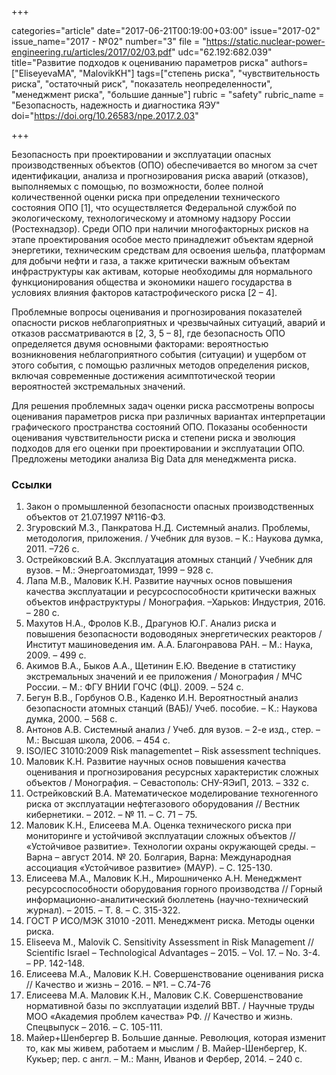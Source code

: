+++

categories="article"
date="2017-06-21T00:19:00+03:00"
issue="2017-02"
issue_name="2017 - №02"
number="3"
file = "https://static.nuclear-power-engineering.ru/articles/2017/02/03.pdf"
udc="62.192:682.039"
title="Развитие подходов к оцениванию параметров риска"
authors=["EliseyevaMA", "MalovikKH"]
tags=["степень риска", "чувствительность риска", "остаточный риск", "показатель неопределенности", "менеджмент риска", "большие данные"]
rubric = "safety"
rubric_name = "Безопасность, надежность и диагностика ЯЭУ"
doi="https://doi.org/10.26583/npe.2017.2.03"

+++

Безопасность при проектировании и эксплуатации опасных производственных объектов (ОПО) обеспечивается во многом за счет идентификации, анализа и прогнозирования риска аварий (отказов), выполняемых с помощью, по возможности, более полной количественной оценки риска при определении технического состояния ОПО [1], что осуществляется Федеральной службой по экологическому, технологическому и атомному надзору России (Ростехнадзор). Среди ОПО при наличии многофакторных рисков на этапе проектирования особое место принадлежит объектам ядерной энергетики, техническим средствам для освоения шельфа, платформам для добычи нефти и газа, а также критически важным объектам инфраструктуры как активам, которые необходимы для нормального функционирования общества и экономики нашего государства в условиях влияния факторов катастрофического риска [2 – 4].

Проблемные вопросы оценивания и прогнозирования показателей опасности рисков неблагоприятных и чрезвычайных ситуаций, аварий и отказов рассматриваются в [2, 3, 5 – 8], где безопасность ОПО определяется двумя основными факторами: вероятностью возникновения неблагоприятного события (ситуации) и ущербом от этого события, с помощью различных методов определения рисков, включая современные достижения асимптотической теории вероятностей экстремальных значений.

Для решения проблемных задач оценки риска рассмотрены вопросы оценивания параметров риска при различных вариантах интерпретации графического пространства состояний ОПО. Показаны особенности оценивания чувствительности риска и степени риска и эволюция подходов для его оценки при проектировании и эксплуатации ОПО. Предложены методики анализа Big Data для менеджмента риска.

### Ссылки

1. Закон о промышленной безопасности опасных производственных объектов от 21.07.1997 №116-ФЗ.
2. Згуровский М.З., Панкратова Н.Д. Системный анализ. Проблемы, методология, приложения. / Учебник для вузов. – К.: Наукова думка, 2011. –726 с.
3. Острейковский В.А. Эксплуатация атомных станций / Учебник для вузов. – М.: Энергоатомиздат, 1999 – 928 с.
4. Лапа М.В., Маловик К.Н. Развитие научных основ повышения качества эксплуатации и ресурсоспособности критически важных объектов инфраструктуры / Монография. –Харьков: Индустрия, 2016. – 280 с.
5. Махутов Н.А., Фролов К.В., Драгунов Ю.Г. Анализ риска и повышения безопасности водоводяных энергетических реакторов / Институт машиноведения им. А.А. Благонравова РАН. – М.: Наука, 2009. – 499 с.
6. Акимов В.А., Быков А.А., Щетинин Е.Ю. Введение в статистику экстремальных значений и ее приложения / Монография / МЧС России. – М.: ФГУ ВНИИ ГОЧС (ФЦ). 2009. – 524 с.
7. Бегун В.В., Горбунов О.В., Каденко И.Н. Вероятностный анализ безопасности атомных станций (ВАБ)/ Учеб. пособие. – К.: Наукова думка, 2000. – 568 с.
8. Антонов А.В. Системный анализ / Учеб. для вузов. – 2-е изд., стер. – М.: Высшая школа, 2006. – 454 с.
9. ISO/IEC 31010:2009 Risk managementеt – Risk assessment techniques.
10. Маловик К.Н. Развитие научных основ повышения качества оценивания и прогнозирования ресурсных характеристик сложных объектов / Монография. – Севастополь: СНУ-ЯЭиП, 2013. – 332 с.
11. Острейковский В.А. Математическое моделирование техногенного риска от эксплуатации нефтегазового оборудования // Вестник кибернетики. – 2012. – № 11. – С. 71 – 75.
12. Маловик К.Н., Елисеева М.А. Оценка технического риска при мониторинге и устойчивой эксплуатации сложных объектов // «Устойчивое развитие». Технологии охраны окружающей среды. – Варна – август 2014. № 20. Болгария, Варна: Международная ассоциация «Устойчивое развитие» (МАУР). – С. 125-130.
13. Елисеева М.А., Маловик К.Н., Мирошниченко А.Н. Менеджмент ресурсоспособности оборудования горного производства // Горный информационно-аналитический бюллетень (научно-технический журнал). – 2015. – Т. 8. – С. 315-322.
14. ГОСТ Р ИСО/МЭК 31010 -2011. Менеджмент риска. Методы оценки риска.
15. Eliseeva M., Malovik C. Sensitivity Assessment in Risk Management // Scientific Israel – Technological Advantages – 2015. – Vol. 17. – No. 3-4. – PP. 142-148.
16. Елисеева М.А., Маловик К.Н. Совершенствование оценивания риска // Качество и жизнь – 2016. – №1. – С.74-76
17. Елисеева М.А. Маловик К.Н., Маловик С.К. Совершенствование нормативной базы по эксплуатации изделий ВВТ. / Научные труды МОО «Академия проблем качества» РФ. // Качество и жизнь. Спецвыпуск – 2016. – С. 105-111.
18. Майер+Шенбергер В. Большие данные. Революция, которая изменит то, как мы живем, работаем и мыслим / В. Майер-Шенбергер, К. Кукьер; пер. с англ. – М.: Манн, Иванов и Фербер, 2014. – 240 с.